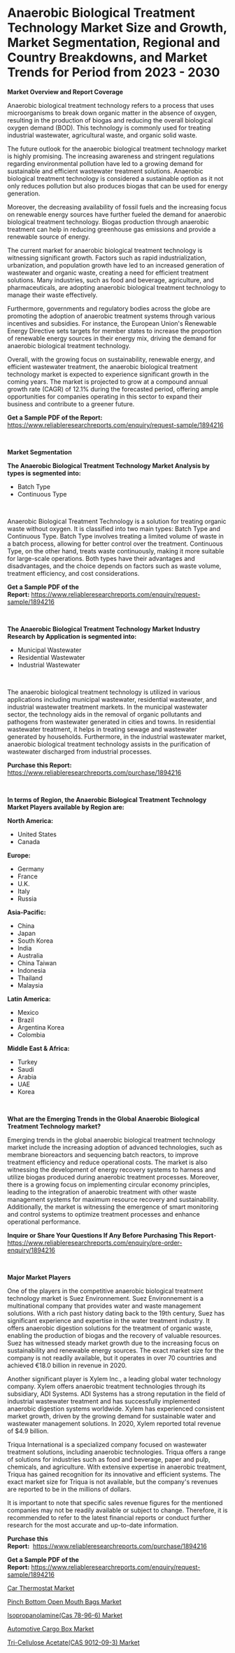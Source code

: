 <p><h1>Anaerobic Biological Treatment Technology Market Size and Growth, Market Segmentation, Regional and Country Breakdowns, and Market Trends for Period from 2023 -  2030</h1></p><p><strong>Market Overview and Report Coverage</strong></p>
<p><p>Anaerobic biological treatment technology refers to a process that uses microorganisms to break down organic matter in the absence of oxygen, resulting in the production of biogas and reducing the overall biological oxygen demand (BOD). This technology is commonly used for treating industrial wastewater, agricultural waste, and organic solid waste.</p><p>The future outlook for the anaerobic biological treatment technology market is highly promising. The increasing awareness and stringent regulations regarding environmental pollution have led to a growing demand for sustainable and efficient wastewater treatment solutions. Anaerobic biological treatment technology is considered a sustainable option as it not only reduces pollution but also produces biogas that can be used for energy generation.</p><p>Moreover, the decreasing availability of fossil fuels and the increasing focus on renewable energy sources have further fueled the demand for anaerobic biological treatment technology. Biogas production through anaerobic treatment can help in reducing greenhouse gas emissions and provide a renewable source of energy.</p><p>The current market for anaerobic biological treatment technology is witnessing significant growth. Factors such as rapid industrialization, urbanization, and population growth have led to an increased generation of wastewater and organic waste, creating a need for efficient treatment solutions. Many industries, such as food and beverage, agriculture, and pharmaceuticals, are adopting anaerobic biological treatment technology to manage their waste effectively.</p><p>Furthermore, governments and regulatory bodies across the globe are promoting the adoption of anaerobic treatment systems through various incentives and subsidies. For instance, the European Union's Renewable Energy Directive sets targets for member states to increase the proportion of renewable energy sources in their energy mix, driving the demand for anaerobic biological treatment technology.</p><p>Overall, with the growing focus on sustainability, renewable energy, and efficient wastewater treatment, the anaerobic biological treatment technology market is expected to experience significant growth in the coming years. The market is projected to grow at a compound annual growth rate (CAGR) of 12.1% during the forecasted period, offering ample opportunities for companies operating in this sector to expand their business and contribute to a greener future.</p></p>
<p><strong>Get a Sample PDF of the Report:</strong> <a href="https://www.reliableresearchreports.com/enquiry/request-sample/1894216">https://www.reliableresearchreports.com/enquiry/request-sample/1894216</a></p>
<p>&nbsp;</p>
<p><strong>Market Segmentation</strong></p>
<p><strong>The Anaerobic Biological Treatment Technology Market Analysis by types is segmented into:</strong></p>
<p><ul><li>Batch Type</li><li>Continuous Type</li></ul></p>
<p>&nbsp;</p>
<p><p>Anaerobic Biological Treatment Technology is a solution for treating organic waste without oxygen. It is classified into two main types: Batch Type and Continuous Type. Batch Type involves treating a limited volume of waste in a batch process, allowing for better control over the treatment. Continuous Type, on the other hand, treats waste continuously, making it more suitable for large-scale operations. Both types have their advantages and disadvantages, and the choice depends on factors such as waste volume, treatment efficiency, and cost considerations.</p></p>
<p><strong>Get a Sample PDF of the Report:</strong>&nbsp;<a href="https://www.reliableresearchreports.com/enquiry/request-sample/1894216">https://www.reliableresearchreports.com/enquiry/request-sample/1894216</a></p>
<p>&nbsp;</p>
<p><strong>The Anaerobic Biological Treatment Technology Market Industry Research by Application is segmented into:</strong></p>
<p><ul><li>Municipal Wastewater</li><li>Residential Wastewater</li><li>Industrial Wastewater</li></ul></p>
<p>&nbsp;</p>
<p><p>The anaerobic biological treatment technology is utilized in various applications including municipal wastewater, residential wastewater, and industrial wastewater treatment markets. In the municipal wastewater sector, the technology aids in the removal of organic pollutants and pathogens from wastewater generated in cities and towns. In residential wastewater treatment, it helps in treating sewage and wastewater generated by households. Furthermore, in the industrial wastewater market, anaerobic biological treatment technology assists in the purification of wastewater discharged from industrial processes.</p></p>
<p><strong>Purchase this Report:</strong>&nbsp; <a href="https://www.reliableresearchreports.com/purchase/1894216">https://www.reliableresearchreports.com/purchase/1894216</a></p>
<p>&nbsp;</p>
<p><strong>In terms of Region, the Anaerobic Biological Treatment Technology Market Players available by Region are:</strong></p>
<p>
    <p> <strong> North America: </strong>
        <ul>
            <li>United States</li>
            <li>Canada</li>
        </ul>
        </p> 
    <p> <strong> Europe: </strong>
        <ul>
            <li>Germany</li>
            <li>France</li>
            <li>U.K.</li>
            <li>Italy</li>
            <li>Russia</li>
        </ul>
        </p> 
    <p> <strong> Asia-Pacific: </strong>
        <ul>
            <li>China</li>
            <li>Japan</li>
            <li>South Korea</li>
            <li>India</li>
            <li>Australia</li>
            <li>China Taiwan</li>
            <li>Indonesia</li>
            <li>Thailand</li>
            <li>Malaysia</li>
        </ul>
        </p> 
    <p> <strong> Latin America: </strong>
        <ul>
            <li>Mexico</li>
            <li>Brazil</li>
            <li>Argentina Korea</li>
            <li>Colombia</li>
        </ul>
        </p> 
    <p> <strong> Middle East & Africa: </strong>
        <ul>
            <li>Turkey</li>
            <li>Saudi</li>
            <li>Arabia</li>
            <li>UAE</li>
            <li>Korea</li>
        </ul>
    </p>
    </p>
<p>&nbsp;</p>
<p><strong>What are the Emerging Trends in the Global Anaerobic Biological Treatment Technology market?</strong></p>
<p><p>Emerging trends in the global anaerobic biological treatment technology market include the increasing adoption of advanced technologies, such as membrane bioreactors and sequencing batch reactors, to improve treatment efficiency and reduce operational costs. The market is also witnessing the development of energy recovery systems to harness and utilize biogas produced during anaerobic treatment processes. Moreover, there is a growing focus on implementing circular economy principles, leading to the integration of anaerobic treatment with other waste management systems for maximum resource recovery and sustainability. Additionally, the market is witnessing the emergence of smart monitoring and control systems to optimize treatment processes and enhance operational performance.</p></p>
<p><strong>Inquire or Share Your Questions If Any Before Purchasing This Report</strong>- <a href="https://www.reliableresearchreports.com/enquiry/pre-order-enquiry/1894216">https://www.reliableresearchreports.com/enquiry/pre-order-enquiry/1894216</a></p>
<p>&nbsp;</p>
<p><strong>Major Market Players</strong></p>
<p><p>One of the players in the competitive anaerobic biological treatment technology market is Suez Environnement. Suez Environnement is a multinational company that provides water and waste management solutions. With a rich past history dating back to the 19th century, Suez has significant experience and expertise in the water treatment industry. It offers anaerobic digestion solutions for the treatment of organic waste, enabling the production of biogas and the recovery of valuable resources. Suez has witnessed steady market growth due to the increasing focus on sustainability and renewable energy sources. The exact market size for the company is not readily available, but it operates in over 70 countries and achieved €18.0 billion in revenue in 2020.</p><p>Another significant player is Xylem Inc., a leading global water technology company. Xylem offers anaerobic treatment technologies through its subsidiary, ADI Systems. ADI Systems has a strong reputation in the field of industrial wastewater treatment and has successfully implemented anaerobic digestion systems worldwide. Xylem has experienced consistent market growth, driven by the growing demand for sustainable water and wastewater management solutions. In 2020, Xylem reported total revenue of $4.9 billion.</p><p>Triqua International is a specialized company focused on wastewater treatment solutions, including anaerobic technologies. Triqua offers a range of solutions for industries such as food and beverage, paper and pulp, chemicals, and agriculture. With extensive expertise in anaerobic treatment, Triqua has gained recognition for its innovative and efficient systems. The exact market size for Triqua is not available, but the company's revenues are reported to be in the millions of dollars.</p><p>It is important to note that specific sales revenue figures for the mentioned companies may not be readily available or subject to change. Therefore, it is recommended to refer to the latest financial reports or conduct further research for the most accurate and up-to-date information.</p></p>
<p><strong>Purchase this Report:</strong>&nbsp;&nbsp;<a href="https://www.reliableresearchreports.com/purchase/1894216">https://www.reliableresearchreports.com/purchase/1894216</a></p>
<p></p>
<p><strong>Get a Sample PDF of the Report:</strong>&nbsp;<a href="https://www.reliableresearchreports.com/enquiry/request-sample/1894216">https://www.reliableresearchreports.com/enquiry/request-sample/1894216</a></p>
<p><p><a href="https://medium.com/@nicosmitham/car-thermostat-market-report-reveals-the-latest-trends-and-growth-opportunities-of-this-market-d43901881107">Car Thermostat Market</a></p><p><a href="https://github.com/lilstefpacute/Market-Research-Report-List-1/blob/main/pinch-bottom-open-mouth-bags-market.md">Pinch Bottom Open Mouth Bags Market</a></p><p><a href="https://www.linkedin.com/pulse/isopropanolaminecas-78-96-6-market-research-report-unlocks-1hygc/">Isopropanolamine(Cas 78-96-6) Market</a></p><p><a href="https://medium.com/@pauladams6h/automotive-cargo-box-market-report-reveals-the-latest-trends-and-growth-opportunities-of-this-2525c68ce3b1">Automotive Cargo Box Market</a></p><p><a href="https://www.linkedin.com/pulse/decoding-tri-cellulose-acetatecas-9012-09-3-market-deep-dcmwc/">Tri-Cellulose Acetate(CAS 9012-09-3) Market</a></p></p>